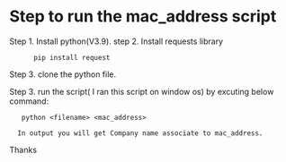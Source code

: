 # Step to run the mac_address script

Step 1. Install python(V3.9).
step 2. Install requests library

          pip install request
        
Step 3. clone the python file.
  
   
Step 3. run the script( I ran this script on window os) by excuting below command:

       python <filename> <mac_address>
  
      In output you will get Company name associate to mac_address.

Thanks

